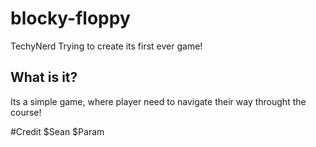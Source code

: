 # blocky-floppy
TechyNerd Trying to create its first ever game!

## What is it?
Its a simple game, where player need to navigate their way throught the course!

#Credit
$Sean 
$Param
